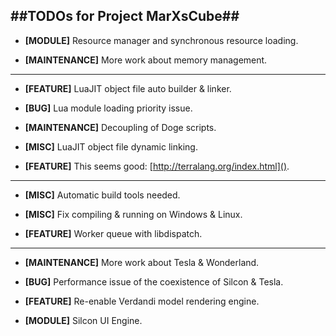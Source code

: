 ##TODOs for Project MarXsCube##
---

* **[MODULE]** Resource manager and synchronous resource loading.

* **[MAINTENANCE]** More work about memory management.

---


* **[FEATURE]** LuaJIT object file auto builder & linker.

* **[BUG]** Lua module loading priority issue.

* **[MAINTENANCE]** Decoupling of Doge scripts.

* **[MISC]** LuaJIT object file dynamic linking.

* **[FEATURE]** This seems good: [http://terralang.org/index.html]().

---

* **[MISC]** Automatic build tools needed.

* **[MISC]** Fix compiling & running on Windows & Linux.

* **[FEATURE]** Worker queue with libdispatch.

---

* **[MAINTENANCE]** More work about Tesla & Wonderland.

* **[BUG]** Performance issue of the coexistence of Silcon & Tesla.

* **[FEATURE]** Re-enable Verdandi model rendering engine.

* **[MODULE]** Silcon UI Engine.